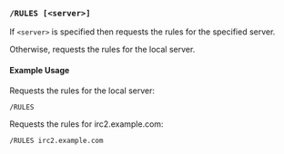 <!-- This file contains a page fragment. Any changes will affect all pages that include it. -->

### `/RULES [<server>]`

If `<server>` is specified then requests the rules for the specified server.

Otherwise, requests the rules for the local server.

#### Example Usage

Requests the rules for the local server:

```plaintext
/RULES
```

Requests the rules for irc2.example.com:

```plaintext
/RULES irc2.example.com
```

